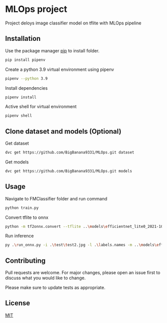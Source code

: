 # MLOps project

Project deloys image classifier model on tflite with MLOps pipeline

## Installation

Use the package manager [pip](https://pip.pypa.io/en/stable/) to install folder.

```bash
pip install pipenv
```

Create a python 3.9 virtual environment using pipenv

```bash
pipenv --python 3.9
```

Install dependencies

```bash
pipenv install
```

Active shell for virtual environment

```bash
pipenv shell
```

## Clone dataset and models (Optional)

Get dataset

```bash
dvc get https://github.com/BigBanana9331/MLOps.git dataset
```

Get models

```bash
dvc get https://github.com/BigBanana9331/MLOps.git models
```

## Usage

Navigate to FMClassifier folder and run command

```bash
python train.py
```
Convert tflite to onnx

```bash
python -m tf2onnx.convert --tflite ..\models\efficientnet_lite0_2021-10-23.tflite --output ..\models\efficientnet_lite0_2021-10-23.onnx --opset 13 --dequantize
```

Run inference

```bash
py .\run_onnx.py -i .\test\test2.jpg -l .\labels.names -m ..\models\efficientnet_lite0_2021-10-23.onnx
```

## Contributing
Pull requests are welcome. For major changes, please open an issue first to discuss what you would like to change.

Please make sure to update tests as appropriate.

## License
[MIT](https://choosealicense.com/licenses/mit/)